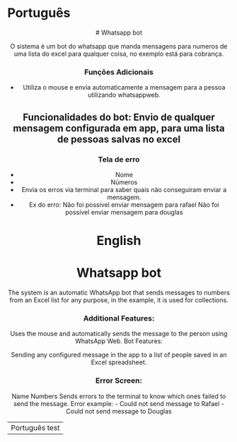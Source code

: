 #              
# Português
  
<div align="center">
    <table align="center">
        <tr align="center">
            <td> Português test 
            </td>
# Whatsapp bot

O sistema é um bot do whatsapp que manda mensagens para numeros de uma lista do excel para qualquer coisa, no exemplo está para cobrança.


### Funções Adicionais

- Utiliza o mouse e envia automaticamente a mensagem para a pessoa utilizando whatsappweb.

## Funcionalidades do bot: Envio de qualquer mensagem configurada em app, para uma lista de pessoas salvas no excel

### Tela de erro

- Nome
- Números
- Envia os erros via terminal para saber quais não conseguiram enviar a mensagem.
- Ex do erro: Não foi possível enviar mensagem para rafael
              Não foi possível enviar mensagem para douglas


#
# English


# Whatsapp bot

The system is an automatic WhatsApp bot that sends messages to numbers from an Excel list for any purpose, in the example, it is used for collections.

### Additional Features:

Uses the mouse and automatically sends the message to the person using WhatsApp Web.
Bot Features:

Sending any configured message in the app to a list of people saved in an Excel spreadsheet.

### Error Screen:

Name
Numbers
Sends errors to the terminal to know which ones failed to send the message.
Error example: - Could not send message to Rafael
               - Could not send message to Douglas
